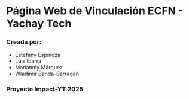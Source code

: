 # Página Web de Vinculación ECFN - Yachay Tech

### Creada por:
- Estefany Espinoza
- Luis Ibarra
- Mariannly Márquez
- Wladimir Banda-Barragán


### Proyecto Impact-YT 2025
